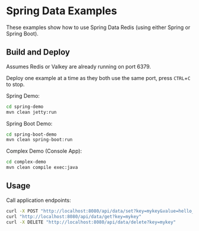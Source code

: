 # Spring Data Examples

These examples show how to use Spring Data Redis (using either Spring or Spring Boot).

## Build and Deploy

Assumes Redis or Valkey are already running on port 6379.

Deploy one example at a time as they both use the same port, press `CTRL`+`C` to stop.

Spring Demo:
```sh
cd spring-demo
mvn clean jetty:run
```

Spring Boot Demo:
```sh
cd spring-boot-demo
mvn clean spring-boot:run
```

Complex Demo (Console App):
```sh
cd complex-demo
mvn clean compile exec:java
```

## Usage

Call application endpoints:
```sh
curl -X POST "http://localhost:8080/api/data/set?key=mykey&value=hello_redis"
curl "http://localhost:8080/api/data/get?key=mykey"
curl -X DELETE "http://localhost:8080/api/data/delete?key=mykey"
```
